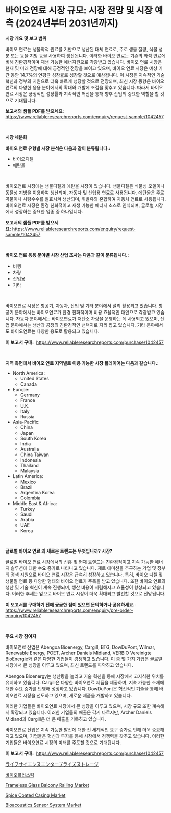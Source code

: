 <p><h1>바이오연료 시장 규모: 시장 전망 및 시장 예측 (2024년부터 2031년까지)</h1></p><p><strong>시장 개요 및 보고 범위</strong></p>
<p><p>바이오 연료는 생물학적 원료를 기반으로 생산된 대체 연료로, 주로 생물 질량, 식물 성분 또는 동물 지방 등을 사용하여 생산됩니다. 이러한 바이오 연료는 기존의 화석 연료에 비해 친환경적이며 재생 가능한 에너지원으로 각광받고 있습니다. 바이오 연료 시장은 현재 및 미래 전망에 대해 긍정적인 전망을 보이고 있으며, 바이오 연료 시장은 예상 기간 동안 14.7%의 연평균 성장률로 성장할 것으로 예상됩니다. 이 시장은 지속적인 기술 혁신과 정부의 지원으로 더욱 빠르게 성장할 것으로 전망되며, 최신 시장 동향은 바이오 연료의 다양한 응용 분야에서의 확대와 개발에 초점을 맞추고 있습니다. 따라서 바이오 연료 시장은 긍정적인 성장률과 지속적인 혁신을 통해 향후 산업의 중요한 역할을 할 것으로 기대됩니다.</p></p>
<p><strong>보고서의 샘플 PDF를 받으세요:</strong> <a href="https://www.reliableresearchreports.com/enquiry/request-sample/1042457">https://www.reliableresearchreports.com/enquiry/request-sample/1042457</a></p>
<p>&nbsp;</p>
<p><strong>시장 세분화</strong></p>
<p><strong>바이오 연료 유형별 시장 분석은 다음과 같이 분류됩니다.:</strong></p>
<p><ul><li>바이오디젤</li><li>에탄올</li></ul></p>
<p>&nbsp;</p>
<p><p>바이오연료 시장에는 생물디젤과 에탄올 시장이 있습니다. 생물디젤은 식물성 오일이나 동물성 지방을 이용하여 생산되며, 자동차 및 산업용 연료로 사용됩니다. 에탄올은 주로 곡물이나 사탕수수를 발효시켜 생산되며, 휘발유와 혼합하여 자동차 연료로 사용됩니다. 바이오연료 시장은 환경 친화적이고 재생 가능한 에너지 소스로 인식되며, 글로벌 시장에서 성장하는 중요한 업종 중 하나입니다.</p></p>
<p><strong>보고서의 샘플 PDF를 받으세요:</strong>&nbsp;<a href="https://www.reliableresearchreports.com/enquiry/request-sample/1042457">https://www.reliableresearchreports.com/enquiry/request-sample/1042457</a></p>
<p>&nbsp;</p>
<p><strong> 바이오 연료 응용 분야별 시장 산업 조사는 다음과 같이 분류됩니다.:</strong></p>
<p><ul><li>비행</li><li>차량</li><li>산업용</li><li>기타</li></ul></p>
<p>&nbsp;</p>
<p><p>바이오연료 시장은 항공기, 자동차, 산업 및 기타 분야에서 널리 활용되고 있습니다. 항공기 분야에서는 바이오연료가 환경 친화적이며 비용 효율적인 대안으로 각광받고 있습니다. 자동차 분야에서는 바이오연료가 저탄소 차량을 운영하는 데 사용되고 있으며, 산업 분야에서는 생산과 공정의 친환경적인 선택지로 자리 잡고 있습니다. 기타 분야에서도 바이오연료는 다양한 용도로 활용되고 있습니다.</p></p>
<p><strong>이 보고서 구매:</strong>&nbsp; <a href="https://www.reliableresearchreports.com/purchase/1042457">https://www.reliableresearchreports.com/purchase/1042457</a></p>
<p>&nbsp;</p>
<p><strong>지역 측면에서 바이오 연료 지역별로 이용 가능한 시장 플레이어는 다음과 같습니다.:</strong></p>
<p><ul>
    <li>
        North America:
        <ul>
            <li>United States</li>
            <li>Canada</li>
        </ul>
    </li>
    <li>
        Europe:
        <ul>
            <li>Germany</li>
            <li>France</li>
            <li>U.K.</li>
            <li>Italy</li>
            <li>Russia</li>
        </ul>
    </li>
    <li>
        Asia-Pacific:
        <ul>
            <li>China</li>
            <li>Japan</li>
            <li>South Korea</li>
            <li>India</li>
            <li>Australia</li>
            <li>China Taiwan</li>
            <li>Indonesia</li>
            <li>Thailand</li>
            <li>Malaysia</li>
        </ul>
    </li>
    <li>
        Latin America:
        <ul>
            <li>Mexico</li>
            <li>Brazil</li>
            <li>Argentina Korea</li>
            <li>Colombia</li>
        </ul>
    </li>
    <li>
        Middle East & Africa:
        <ul>
            <li>Turkey</li>
            <li>Saudi</li>
            <li>Arabia</li>
            <li>UAE</li>
            <li>Korea</li>
        </ul>
    </li>
    </ul></p>
<p>&nbsp;</p>
<p><strong>글로벌 바이오 연료 의 새로운 트렌드는 무엇입니까? 시장?</strong></p>
<p><p>글로벌 바이오 연료 시장에서의 신흥 및 현재 트렌드는 친환경적이고 지속 가능한 에너지 솔루션에 대한 수요 증가로 나타나고 있습니다. 제로 에미션을 추구하는 기업 및 정부의 정책 지원으로 바이오 연료 시장은 급속히 성장하고 있습니다. 특히, 바이오 디젤 및 생물질 연료 등 다양한 형태의 바이오 연료가 주목을 받고 있습니다. 또한 바이오 연료의 생산 및 기술 혁신이 계속 진행되며, 생산 비용이 저렴해지고 효율성이 향상되고 있습니다. 이러한 추세는 앞으로 바이오 연료 시장이 더욱 확대되고 발전할 것으로 전망됩니다.</p></p>
<p><strong>이 보고서를 구매하기 전에 궁금한 점이 있으면 문의하거나 공유하세요.</strong>- <a href="https://www.reliableresearchreports.com/enquiry/pre-order-enquiry/1042457">https://www.reliableresearchreports.com/enquiry/pre-order-enquiry/1042457</a></p>
<p>&nbsp;</p>
<p><strong>주요 시장 참여자</strong></p>
<p><p>바이오연료 산업은 Abengoa Bioenergy, Cargill, BTG, DowDuPont, Wilmar, Renewable Energy, POET, Archer Daniels Midland, VERBIO Vereinigte BioEnergie와 같은 다양한 기업들이 경쟁하고 있습니다. 이 중 몇 가지 기업은 글로벌 시장에서 큰 성장을 이루고 있으며, 최신 트렌드를 파악하고 있습니다.</p><p>Abengoa Bioenergy는 생산량을 늘리고 기술 혁신을 통해 시장에서 고지식한 위치를 유지하고 있습니다. Cargill은 다양한 바이오연료 제품을 제공하며, 지속 가능한 소재에 대한 수요 증가를 반영해 성장하고 있습니다. DowDuPont은 혁신적인 기술을 통해 바이오연료 시장을 선도하고 있으며, 새로운 제품을 개발하고 있습니다.</p><p>이러한 기업들은 바이오연료 시장에서 큰 성장을 이루고 있으며, 시장 규모 또한 계속해서 확장되고 있습니다. 이러한 기업들의 매출은 각기 다르지만, Archer Daniels Midland과 Cargill은 더 큰 매출을 기록하고 있습니다.</p><p>바이오연료 산업은 지속 가능한 발전에 대한 전 세계적인 요구 증가로 인해 더욱 중요해지고 있으며, 기업들은 혁신과 투자를 통해 시장에서 경쟁력을 갖추고 있습니다. 이러한 기업들은 바이오연료 시장의 미래를 주도할 것으로 기대됩니다.</p></p>
<p><strong>이 보고서 구매:</strong>&nbsp;&nbsp;<a href="https://www.reliableresearchreports.com/purchase/1042457">https://www.reliableresearchreports.com/purchase/1042457</a></p>
<p><p><a href="https://github.com/vhemk0794148/Market-Research-Report-List-1/blob/main/5532763192950.md">ライフサイエンスエンタープライズストレージ</a></p><p><a href="https://github.com/vss5505pa7z1p/Market-Research-Report-List-1/blob/main/6499640192675.md">바이오플라스틱</a></p><p><a href="https://github.com/sofayahoo2023/Market-Research-Report-List-3/blob/main/frameless-glass-balcony-railing-market.md">Frameless Glass Balcony Railing Market</a></p><p><a href="https://issuu.com/reportprime-2/docs/spice-coated-casing-market-size-2030.pptx">Spice Coated Casing Market</a></p><p><a href="https://issuu.com/reportprime-2/docs/bioacoustics-sensor-system-market-size-2030.pptx">Bioacoustics Sensor System Market</a></p></p>
